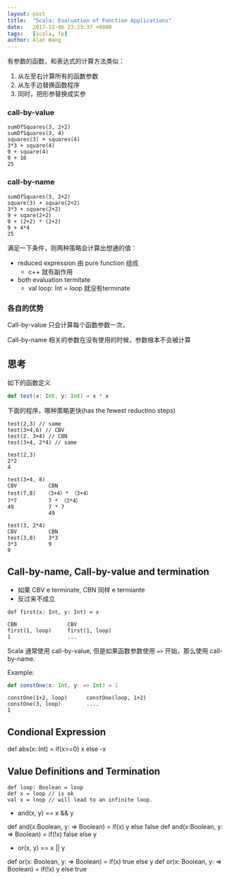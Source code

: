 ```yaml
---
layout: post
title:  "Scala: Evaluation of Function Applications"
date:   2017-12-06 23:23:37 +0000
tags:   [scala, fp]
author: Alan Wang
---
```


有参数的函数，和表达式的计算方法类似：

1. 从左至右计算所有的函数参数
1. 从左手边替换函数程序
1. 同时，把形参替换成实参

### call-by-value
```
sumOfSquares(3, 2+2)
sumOfSquares(3, 4)
squares(3) + squares(4)
3*3 + square(4)
9 + square(4)
9 + 16
25
```

### call-by-name

```
sumOfSquares(3, 2+2)
square(3) + square(2+2)
3*3 + square(2+2)
9 + sqare(2+2)
9 + (2+2) * (2+2)
9 + 4*4
25
```

满足一下条件，则两种策略会计算出想通的值：

- reduced expression 由 pure function 组成
  - c++ 就有副作用
- both evaluation termitate
  - val loop: Int = loop 就没有terminate

### 各自的优势

Call-by-value 只会计算每个函数参数一次，

Call-by-name 相关的参数在没有使用的时候，参数根本不会被计算

## 思考

如下的函数定义

```scala
def test(x: Int, y: Int) = x * x
```

下面的程序，哪种策略更快(has the fewest reductino steps)

```
test(2,3) // same
test(3+4,6) // CBV
test(2. 3+4) // CBN
test(3+4, 2*4) // same

test(2,3)
2*2
4

test(3+4, 8)
CBV          CBN
test(7,8)   （3+4）* （3+4）
7*7          7 * （3*4）
49           7 * 7
             49
            
test(3, 2*4)
CBV          CBN
test(3,8)    3*3
3*3          9
9
```

## Call-by-name, Call-by-value and termination

- 如果 CBV e terminate, CBN 同样 e termiante
- 反过来不成立

```
def first(x: Int, y: Int) = x
```

```
CBN                CBV
first(1, loop)     first(1, loop)
1                  ...
```

Scala 通常使用 call-by-value, 但是如果函数参数使用 `=>` 开始，那么使用 call-by-name.

Example:

```scala
def constOne(x: Int, y: => Int) = 1
```

```
constOne(1+2, loop)      constOne(loop, 1+2)
constOne(3, loop)        ....
1
```

## Condional Expression

def abs(x: Int) = if(x>=0) x else -x 

## Value Definitions and Termination

```
def loop: Boolean = loop
def x = loop // is ok
val x = loop // will lead to an infinite loop.
```


- and(x, y) == x && y

def and(x:Boolean, y: => Boolean) = if(x) y else false
def and(x:Boolean, y: => Boolean) = if(!x) false else y

- or(x, y) == x || y

def or(x: Boolean, y: => Boolean) = if(x) true else y
def or(x: Boolean, y: => Boolean) = if(!x) y else true
